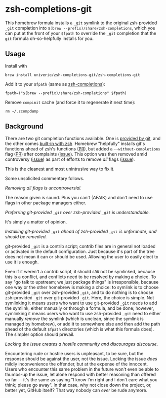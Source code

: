 # zsh-completions-git

This homebrew formula installs a `_git` symlink to the original
zsh-provided `_git` completion into `$(brew --prefix)/share/zsh-completions`,
which you can put at the front of your `$fpath` to override the `_git`
completion that the `git` formula oh-so-helpfully installs for you.

## Usage

Install with

    brew install univerio/zsh-completions-git/zsh-completions-git

Add it to your `$fpath` (same as [zsh-completions][1]):

    fpath=("$(brew --prefix)/share/zsh-completions" $fpath)

Remove `compinit` cache (and force it to regenerate it next time):

    rm ~/.zcompdump

[1]: https://github.com/zsh-users/zsh-completions

## Background

There are two git completion functions available. One is [provided by
git][2], and the other comes [built-in with zsh][3]. Homebrew "helpfully"
installs git's functions ahead of zsh's functions ([PR][4]), but added a
`--without-completions` flag ([PR][5]) after complaints ([issue][6]). This
option was then removed amid controversy ([issue][7]) as part of efforts to
remove *all* flags ([issue][8]).

This is the cleanest and most unintrusive way to fix it.

Some unsolicited commentary follows.

*Removing all flags is uncontroversial.*

The reason given is sound. Plus you can't (AFAIK) and don't need to use flags
in other package managers either.

*Preferring git-provided `_git` over zsh-provided `_git` is understandable.*

It's simply a matter of opinion.

*Installing git-provided `_git` ahead of zsh-provided `_git` is unforunate, and
should be remedied.*

git-provided `_git` is a contrib script; contrib files are in general not
loaded or activated in the default configuration. Just because it's part of the
tree does not mean it can or should be used. Allowing the user to easily elect
to use it is enough.

Even if it weren't a contrib script, it should *still* not be symlinked,
because this is a conflict, and conflicts need to be resolved by making a
choice. To say "go talk to upstream; we just package things" is irresponsible,
because one way or the other homebrew is making a choice: to symlink is to
choose git-provided `_git` over zsh-provided `_git`, and to do nothing is to
choose zsh-provided `_git` over git-provided `_git`. Here, the choice is
simple. Not symlinking it means users who want to use git-provided `_git` needs
to add the symlink, either manually or through a formula, and be done; however,
symlinking it means users who want to use zsh-provided `_git` need to either
manually *remove* the symlink (which is unclean, since the symlink is managed
by homebrew), or add it to somewhere else and then add the path ahead of the
default `$fpath` directories (which is what this formula does). The simpler
option should prevail.

*Locking the issue creates a hostile community and discourages discourse.*

Encountering rude or hostile users is unpleasant, to be sure, but the response
should be against the user, not the issue. Locking the issue *does* mildly
inconvenience the offender, but at the expense of the innocent. Users who
encounter this same problem in the future won't even be able to thumbs-up the
issue, let alone respond with better reasoning than offered so far -- it's the
same as saying "I know I'm right and I don't care what you think; please go
away". In that case, why not close down the project, or, better yet, GitHub
itself? That way nobody can *ever* be rude anymore.

[2]: https://github.com/git/git/blob/ecbdaf0899161c067986e9d9d564586d4b045d62/contrib/completion/git-completion.zsh
[3]: https://github.com/zsh-users/zsh/blob/325fceab3b4ffa871777bacc420e0e8efcb0afb9/Completion/Unix/Command/_git
[4]: https://github.com/Homebrew/legacy-homebrew/pull/16961
[5]: https://github.com/Homebrew/legacy-homebrew/pull/18180
[6]: https://github.com/Homebrew/legacy-homebrew/issues/16992
[7]: https://github.com/Homebrew/homebrew-core/issues/33275
[8]: https://github.com/Homebrew/homebrew-core/issues/31510
